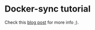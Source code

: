 # Docker-sync tutorial

Check this [blog post](https://blog.okno.digital/faster-i-o-on-docker-for-mac-fact-or-fiction-292c0cbab5b4) for more info ;).
